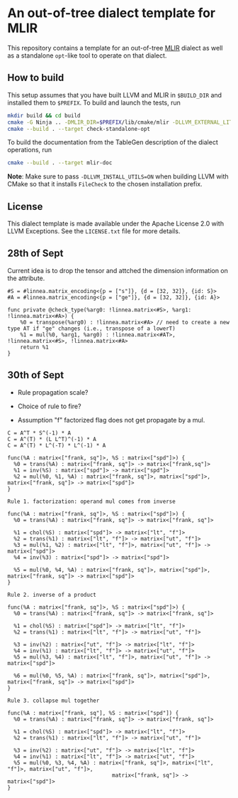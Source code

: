 # An out-of-tree dialect template for MLIR

This repository contains a template for an out-of-tree [MLIR](https://mlir.llvm.org/) dialect as well as a
standalone `opt`-like tool to operate on that dialect.

## How to build

This setup assumes that you have built LLVM and MLIR in `$BUILD_DIR` and installed them to `$PREFIX`. To build and launch the tests, run
```sh
mkdir build && cd build
cmake -G Ninja .. -DMLIR_DIR=$PREFIX/lib/cmake/mlir -DLLVM_EXTERNAL_LIT=$BUILD_DIR/bin/llvm-lit
cmake --build . --target check-standalone-opt
```
To build the documentation from the TableGen description of the dialect
operations, run
```sh
cmake --build . --target mlir-doc
```
**Note**: Make sure to pass `-DLLVM_INSTALL_UTILS=ON` when building LLVM with
CMake so that it installs `FileCheck` to the chosen installation prefix.

## License

This dialect template is made available under the Apache License 2.0 with LLVM Exceptions. See the `LICENSE.txt` file for more details.

## 28th of Sept
Current idea is to drop the tensor and attched the dimension information on the attribute.

```
#S = #linnea.matrix_encoding<{p = ["s"]}, {d = [32, 32]}, {id: S}>
#A = #linnea.matrix_encoding<{p = ["ge"]}, {d = [32, 32]}, {id: A}>

func private @check_type(%arg0: !linnea.matrix<#S>, %arg1: !linnea.matrix<#A>) {
	%0 = transpose(%arg0) : !linnea.matrix<#A> // need to create a new type AT if "ge" changes (i.e., transpose of a lowerT)
	%1 = mul(%0, %arg1, %arg0) : !linnea.matrix<#AT>, !linnea.matrix<#S>, !linnea.matrix<#A>
	return %1
}
```

## 30th of Sept

- Rule propagation scale?
- Choice of rule to fire?

- Assumption "f" factorized flag does not get propagate by a mul.

```
C = A^T * S^(-1) * A
C = A^(T) * (L L^T)^(-1) * A
C = A^(T) * L^(-T) * L^(-1) * A

func(%A : matrix<["frank, sq"]>, %S : matrix<["spd"]>) {
  %0 = trans(%A) : matrix<["frank, sq"]> -> matrix<["frank,sq"]>
  %1 = inv(%S) : matrix<["spd"]> -> matrix<["spd"]>
  %2 = mul(%0, %1, %A) : matrix<["frank, sq"]>, matrix<["spd"]>, matrix<["frank, sq"]> -> matrix<["spd"]>
}

Rule 1. factorization: operand mul comes from inverse

func(%A : matrix<["frank, sq"]>, %S : matrix<["spd"]>) {
  %0 = trans(%A) : matrix<["frank, sq"]> -> matrix<["frank, sq"]>
	
  %1 = chol(%S) : matrix<["spd"]> -> matrix<["lt", "f"]>
  %2 = trans(%1) : matrix<["lt", "f"]> -> matrix<["ut", "f"]>
  %3 = mul(%1, %2) : matrix<["lt", "f"]>, matrix<["ut", "f"]> -> matrix<["spd"]>
  %4 = inv(%3) : matrix<["spd"]> -> matrix<["spd"]>
  
  %5 = mul(%0, %4, %A) : matrix<["frank, sq"]>, matrix<["spd"]>, matrix<["frank, sq"]> -> matrix<["spd"]>
}

Rule 2. inverse of a product

func(%A : matrix<["frank, sq"]>, %S : matrix<["spd"]>) {
  %0 = trans(%A) : matrix<["frank, sq"]> -> matrix<["frank, sq"]>
	
  %1 = chol(%S) : matrix<["spd"]> -> matrix<["lt", "f"]>
  %2 = trans(%1) : matrix<["lt", "f"]> -> matrix<["ut", "f"]>
  
  %3 = inv(%2) : matrix<["ut", "f"]> -> matrix<["lt", "f"]>
  %4 = inv(%1) : matrix<["lt", "f"]> -> matrix<["ut", "f"]>
  %5 = mul(%3, %4) : matrix<["lt", "f"]>, matrix<["ut", "f"]> -> matrix<["spd"]> 
  
  %6 = mul(%0, %5, %A) : matrix<["frank, sq"]>, matrix<["spd"]>, matrix<["frank, sq"]> -> matrix<["spd"]>
}

Rule 3. collapse mul together

func(%A : matrix<["frank, sq"], %S : matrix<["spd"]) {
  %0 = trans(%A) : matrix<["frank, sq"]> -> matrix<["frank, sq"]>
	
  %1 = chol(%S) : matrix<["spd"]> -> matrix<["lt", "f"]>
  %2 = trans(%1) : matrix<["lt", "f"]> -> matrix<["ut", "f"]>
  
  %3 = inv(%2) : matrix<["ut", "f"]> -> matrix<["lt", "f"]>
  %4 = inv(%1) : matrix<["lt", "f"]> -> matrix<["ut", "f"]>
  %5 = mul(%0, %3, %4, %A) : matrix<["frank, sq"]>, matrix<["lt", "f"]>, matrix<["ut", "f"]>,
  			                     matrix<["frank, sq"]> -> matrix<["spd"]>
}
```
